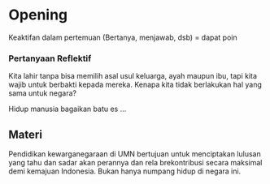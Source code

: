 # Opening
Keaktifan dalam pertemuan (Bertanya, menjawab, dsb) = dapat poin

### Pertanyaan Reflektif
Kita lahir tanpa bisa memilih asal usul keluarga, ayah maupun ibu, tapi kita wajib untuk berbakti kepada mereka. Kenapa kita tidak berlakukan hal yang sama untuk negara?

Hidup manusia bagaikan batu es ...

## Materi
Pendidikan kewarganegaraan di UMN bertujuan untuk menciptakan lulusan yang tahu dan sadar akan perannya dan rela brekontribusi secara maksimal demi kemajuan Indonesia. Bukan hanya numpang hidup di negara ini.

